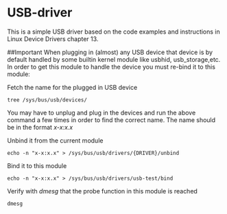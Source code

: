 # USB-driver
This is a simple USB driver based on the code examples and instructions in Linux Device Drivers chapter 13.

##Important
When plugging in (almost) any USB device that device is by default handled by some builtin kernel module like usbhid, usb_storage,etc. In order to get this module to handle the device you must re-bind it to this module:

Fetch the name for the plugged in USB device
```
tree /sys/bus/usb/devices/
```
You may have to unplug and plug in the devices and run the above command a few times in order to find the correct name. The name should be in the format _x-x:x.x_

Unbind it from the current module
```
echo -n "x-x:x.x" > /sys/bus/usb/drivers/{DRIVER}/unbind
```
Bind it to this module
```
echo -n "x-x:x.x" > /sys/bus/usb/drivers/usb-test/bind
```

Verify with _dmesg_ that the probe function in this module is reached
```
dmesg
```
